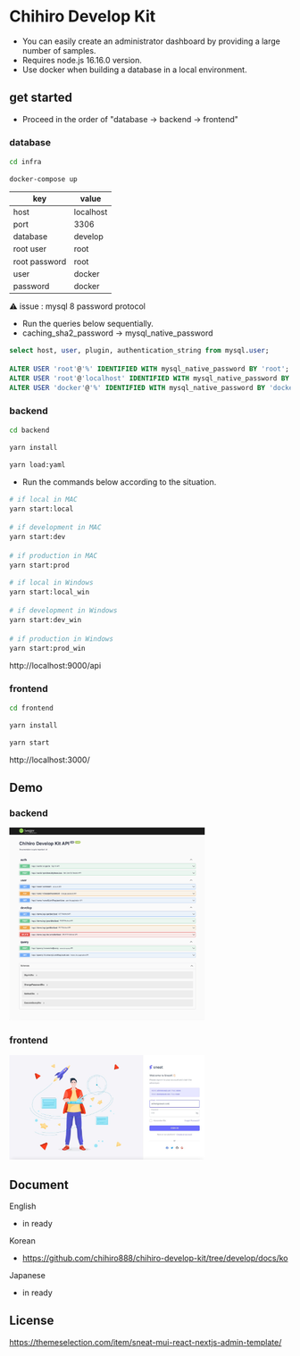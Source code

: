 # Chihiro Develop Kit

- You can easily create an administrator dashboard by providing a large number of samples.
- Requires node.js 16.16.0 version.
- Use docker when building a database in a local environment.

## get started

- Proceed in the order of "database -> backend -> frontend"

### database

```bash
cd infra
```

```bash
docker-compose up
```

| key           | value     |
| ------------- | --------- |
| host          | localhost |
| port          | 3306      |
| database      | develop   |
| root user     | root      |
| root password | root      |
| user          | docker    |
| password      | docker    |

:warning: issue : mysql 8 password protocol

- Run the queries below sequentially.
- caching_sha2_password -> mysql_native_password

```sql
select host, user, plugin, authentication_string from mysql.user;

ALTER USER 'root'@'%' IDENTIFIED WITH mysql_native_password BY 'root';
ALTER USER 'root'@'localhost' IDENTIFIED WITH mysql_native_password BY 'root';
ALTER USER 'docker'@'%' IDENTIFIED WITH mysql_native_password BY 'docker';
```

### backend

```bash
cd backend
```

```bash
yarn install
```

```bash
yarn load:yaml
```

- Run the commands below according to the situation.

```bash
# if local in MAC
yarn start:local

# if development in MAC
yarn start:dev

# if production in MAC
yarn start:prod
```

```bash
# if local in Windows
yarn start:local_win

# if development in Windows
yarn start:dev_win

# if production in Windows
yarn start:prod_win
```

http://localhost:9000/api

### frontend

```bash
cd frontend
```

```bash
yarn install
```

```bash
yarn start
```

http://localhost:3000/

## Demo

### backend

<img src="/docs/image/backend_init.png" width="350"/>

### frontend

<img src="/docs/image/frontend_init.jpeg" width="350"/>

## Document

English

- in ready

Korean

- https://github.com/chihiro888/chihiro-develop-kit/tree/develop/docs/ko

Japanese

- in ready

## License

https://themeselection.com/item/sneat-mui-react-nextjs-admin-template/

